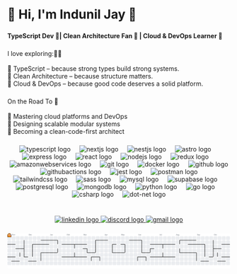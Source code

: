 <h1 align="left">👋 Hi, I'm  Indunil Jay 👻</h1>

###

<h4 align="left">TypeScript Dev 🚀| Clean Architecture Fan 🧠 | Cloud & DevOps Learner 🌟</h4>

###

<p align="left">I love exploring:💖😍<br><br>👾 TypeScript – because strong types build strong systems.<br>👾 Clean Architecture – because structure matters.<br>👾 Cloud & DevOps – because good code deserves a solid platform.</p>

###

<p align="left">On the Road To 🚀<br><br>👾 Mastering  cloud platforms and DevOps <br>👾 Designing scalable modular systems<br>👾 Becoming a clean-code-first architect</p>

###

<div align="center">
  <img src="https://skillicons.dev/icons?i=ts" height="60" alt="typescript logo"  />
  <img width="12" />
  <img src="https://skillicons.dev/icons?i=nextjs" height="60" alt="nextjs logo"  />
  <img width="12" />
  <img src="https://skillicons.dev/icons?i=nestjs" height="60" alt="nestjs logo"  />
  <img width="12" />
  <img src="https://skillicons.dev/icons?i=astro" height="60" alt="astro logo"  />
  <img width="12" />
  <img src="https://skillicons.dev/icons?i=express" height="60" alt="express logo"  />
  <img width="12" />
  <img src="https://skillicons.dev/icons?i=react" height="60" alt="react logo"  />
  <img width="12" />
  <img src="https://skillicons.dev/icons?i=nodejs" height="60" alt="nodejs logo"  />
  <img width="12" />
  <img src="https://skillicons.dev/icons?i=redux" height="60" alt="redux logo"  />
  <img width="12" />
  <img src="https://skillicons.dev/icons?i=aws" height="60" alt="amazonwebservices logo"  />
  <img width="12" />
  <img src="https://skillicons.dev/icons?i=git" height="60" alt="git logo"  />
  <img width="12" />
  <img src="https://skillicons.dev/icons?i=docker" height="60" alt="docker logo"  />
  <img width="12" />
  <img src="https://skillicons.dev/icons?i=github" height="60" alt="github logo"  />
  <img width="12" />
  <img src="https://skillicons.dev/icons?i=githubactions" height="60" alt="githubactions logo"  />
  <img width="12" />
  <img src="https://skillicons.dev/icons?i=jest" height="60" alt="jest logo"  />
  <img width="12" />
  <img src="https://skillicons.dev/icons?i=postman" height="60" alt="postman logo"  />
  <img width="12" />
  <img src="https://skillicons.dev/icons?i=tailwind" height="60" alt="tailwindcss logo"  />
  <img width="12" />
  <img src="https://skillicons.dev/icons?i=sass" height="60" alt="sass logo"  />
  <img width="12" />
  <img src="https://skillicons.dev/icons?i=mysql" height="60" alt="mysql logo"  />
  <img width="12" />
  <img src="https://skillicons.dev/icons?i=supabase" height="60" alt="supabase logo"  />
  <img width="12" />
  <img src="https://skillicons.dev/icons?i=postgres" height="60" alt="postgresql logo"  />
  <img width="12" />
  <img src="https://skillicons.dev/icons?i=mongodb" height="60" alt="mongodb logo"  />
  <img width="12" />
  <img src="https://skillicons.dev/icons?i=py" height="60" alt="python logo"  />
  <img width="12" />
  <img src="https://skillicons.dev/icons?i=go" height="60" alt="go logo"  />
  <img width="12" />
   <img src="https://skillicons.dev/icons?i=cs" height="60" alt="csharp logo"  />
  <img width="12" />
  <img src="https://cdn.simpleicons.org/dotnet/512BD4" height="60" alt="dot-net logo"  />
  
</div>

###

<br clear="both">

<div align="center">
  <a href="www.linkedin.com/in/indunil-jay-482354301" target="_blank">
    <img src="https://img.shields.io/static/v1?message=LinkedIn&logo=linkedin&label=&color=0077B5&logoColor=white&labelColor=&style=for-the-badge" height="25" alt="linkedin logo"  />
  </a>
  <a href="https://discordapp.com/users/indunil_jayz" target="_blank">
    <img src="https://img.shields.io/static/v1?message=Discord&logo=discord&label=&color=7289DA&logoColor=white&labelColor=&style=for-the-badge" height="25" alt="discord logo"  />
  </a>
  <a href="indunil.jayz@gmail.com" target="_blank">
    <img src="https://img.shields.io/static/v1?message=Gmail&logo=gmail&label=&color=D14836&logoColor=white&labelColor=&style=for-the-badge" height="25" alt="gmail logo"  />
  </a>
</div>


###

<div align="center">
  <!-- <img src="https://streak-stats.demolab.com?user=indunil-jay&locale=en&mode=daily&theme=dracula&hide_border=false&border_radius=5&order=3" height="150" alt="streak graph" /> <br> -->
<!--   <img src="https://github-profile-trophy.vercel.app?username=indunil-jay&theme=dracula&column=-1&row=1&margin-w=8&margin-h=8&no-bg=false&no-frame=false&order=4" height="150" alt="trophy graph" /> <br>
  <img src="https://github-readme-activity-graph.vercel.app/graph?username=indunil-jay&radius=16&theme=dracula&area=true&order=5" height="300" alt="activity-graph graph"  /> -->
</div>


###

<picture>
  <source media="(prefers-color-scheme: dark)" srcset="https://raw.githubusercontent.com/indunil-jay/indunil-jay/output/pacman-contribution-graph-dark.svg">
  <source media="(prefers-color-scheme: light)" srcset="https://raw.githubusercontent.com/indunil-jay/indunil-jay/output/pacman-contribution-graph.svg">
  <img alt="pacman contribution graph" src="https://raw.githubusercontent.com/indunil-jay/indunil-jay/output/pacman-contribution-graph.svg">
</picture>

###
